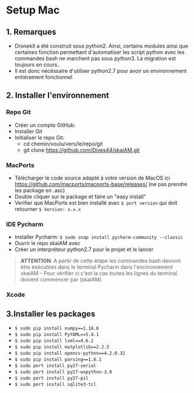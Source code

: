 # Setup Mac
## 1. Remarques
* Dronekit a été construit sous python2. Ainsi, certains modules ainsi que certaines fonction
permettant d'automatiser les script python avec les commandes bash ne marchent pas sous python3.
La migration est toujours en cours..
* Il est donc nécéssaire d'utiliser python2.7 pour avoir un environnement entièrement fonctionnel
## 2. Installer l'environnement
### Repo Git
* Créer un compte GitHub:
* Installer Git
* Initialiser le repo Git:
    * cd chemin/voulu/vers/le/repo/git
    * git clone https://github.com/Dives44/skaiAM.git
    
### MacPorts
* Télécharger le code source adapté à votre version de MacOS ici https://github.com/macports/macports-base/releases/
(ne pas prendre les package en .asc)
* Double cliquer sur le package et faire un "easy install"
* Verifier que MacPorts est bien installé avec `$ port version` qui doit retourner `$ Version: x.x.x`

### IDE Pycharm
* Installer Pycharm: `$ sudo snap install pycharm-community --classic`
* Ouvrir le repo skaiAM avec 
* Créer un interpréteur python2.7 pour le projet et le lancer
> **ATTENTION**: A partir de cette étape les commandes bash devront être éxécutées dans 
le terminal Pycharm dans l'encironnement skaiAM - Pour vérifier ci c'est la cas toutes
les lignes du terminal doivent commencer par (skaiAM)

### Xcode

## 3.Installer les packages
* `$ sudo pip install numpy==1.16.6`
* `$ sudo pip install PyYAML==5.4.1`
* `$ sudo pip install lxml==4.6.2`
* `$ sudo pip install matplotlib==2.2.5`
* `$ sudo pip install opencv-python==4.2.0.32`
* `$ sudo pip install parsing==1.6.1`
* `$ sudo port install py27-serial`
* `$ sudo port install py27-wxpython-3.0`
* `$ sudo port install py27-pil`
* `$ sudo port install sqlite3-tcl`